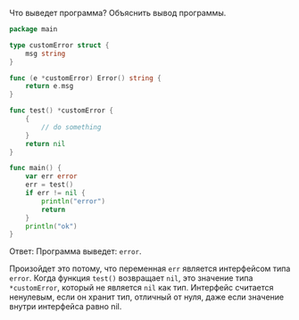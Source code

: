 Что выведет программа? Объяснить вывод программы.

```go
package main

type customError struct {
	msg string
}

func (e *customError) Error() string {
	return e.msg
}

func test() *customError {
	{
		// do something
	}
	return nil
}

func main() {
	var err error
	err = test()
	if err != nil {
		println("error")
		return
	}
	println("ok")
}
```

Ответ:
Программа выведет: `error`.

Произойдет это потому, что переменная `err` является интерфейсом типа `error`. Когда функция `test()` возвращает `nil`, это значение 
типа `*customError`, который не является `nil` как тип. Интерфейс считается ненулевым, если он хранит тип, отличный от нуля, даже если 
значение внутри интерфейса равно nil.